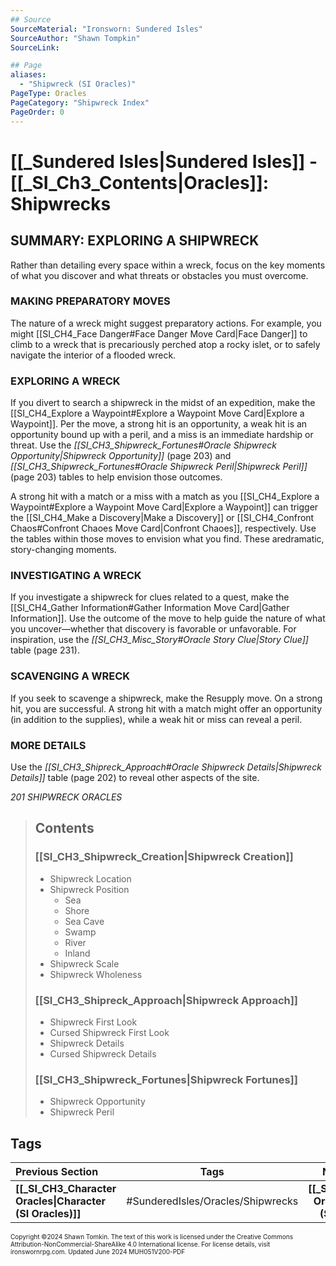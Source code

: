 ```yaml
---
## Source
SourceMaterial: "Ironsworn: Sundered Isles"
SourceAuthor: "Shawn Tompkin"
SourceLink: 

## Page
aliases: 
  - "Shipwreck (SI Oracles)"
PageType: Oracles
PageCategory: "Shipwreck Index"
PageOrder: 0
---
```

# [[_Sundered Isles|Sundered Isles]] - [[_SI_Ch3_Contents|Oracles]]: Shipwrecks
## SUMMARY: EXPLORING A SHIPWRECK
Rather than detailing every space within a wreck, focus on the key moments of what you discover and what threats or obstacles you must overcome.

### MAKING PREPARATORY MOVES
The nature of a wreck might suggest preparatory actions. For example, you might [[SI_CH4_Face Danger#Face Danger Move Card|Face Danger]] to climb to a wreck that is precariously perched atop a rocky islet, or to safely navigate the interior of a flooded wreck.

### EXPLORING A WRECK
If you divert to search a shipwreck in the midst of an expedition, make the [[SI_CH4_Explore a Waypoint#Explore a Waypoint Move Card|Explore a Waypoint]]. Per the move, a strong hit is an opportunity, a weak hit is an opportunity bound up with a peril, and a miss is an immediate hardship or threat. Use the _[[SI_CH3_Shipwreck_Fortunes#Oracle Shipwreck Opportunity|Shipwreck Opportunity]]_ (page 203) and _[[SI_CH3_Shipwreck_Fortunes#Oracle Shipwreck Peril|Shipwreck Peril]]_ (page 203) tables to help envision those outcomes.

A strong hit with a match or a miss with a match as you [[SI_CH4_Explore a Waypoint#Explore a Waypoint Move Card|Explore a Waypoint]] can trigger the [[SI_CH4_Make a Discovery|Make a Discovery]] or [[SI_CH4_Confront Chaos#Confront Chaoes Move Card|Confront Chaoes]], respectively. Use the tables within those moves to envision what you find. These aredramatic, story-changing moments.

### INVESTIGATING A WRECK
If you investigate a shipwreck for clues related to a quest, make the [[SI_CH4_Gather Information#Gather Information Move Card|Gather Information]]. Use the outcome of the move to help guide the nature of what you uncover—whether that discovery is favorable or unfavorable. For inspiration, use the _[[SI_CH3_Misc_Story#Oracle Story Clue|Story Clue]]_ table (page 231).

### SCAVENGING A WRECK
If you seek to scavenge a shipwreck, make the Resupply move. On a strong hit, you are successful. A strong hit with a match might offer an opportunity (in addition to the supplies), while a weak hit or miss can reveal a peril.

### MORE DETAILS
Use the _[[SI_CH3_Shipreck_Approach#Oracle Shipwreck Details|Shipwreck Details]]_ table (page 202) to reveal other aspects of the site.

*201 SHIPWRECK ORACLES*

> ## Contents
> ### [[SI_CH3_Shipwreck_Creation|Shipwreck Creation]]
> - Shipwreck Location
> - Shipwreck Position
> 	- Sea
> 	- Shore
> 	- Sea Cave
> 	- Swamp
> 	- River
> 	- Inland
> - Shipwreck Scale
> - Shipwreck Wholeness
>   
> ### [[SI_CH3_Shipreck_Approach|Shipwreck Approach]]
> - Shipwreck First Look
> - Cursed Shipwreck First Look
> - Shipwreck Details
> - Cursed Shipwreck Details
>
> ### [[SI_CH3_Shipwreck_Fortunes|Shipwreck Fortunes]]
> - Shipwreck Opportunity
> - Shipwreck Peril

## Tags

| Previous Section | Tags | Next Section |
| :--- | :---: | ---: |
| **[[_SI_CH3_Character Oracles\|Character (SI Oracles)]]** | #SunderedIsles/Oracles/Shipwrecks | **[[_SI_CH3_Cave Oracles\|Caves (SI Oracles)]]** |

<font size=-2>Copyright ©2024 Shawn Tomkin. The text of this work is licensed under the Creative Commons Attribution-NonCommercial-ShareAlike 4.0 International license. For license details, visit ironswornrpg.com. Updated June 2024 MUH051V200-PDF</font>